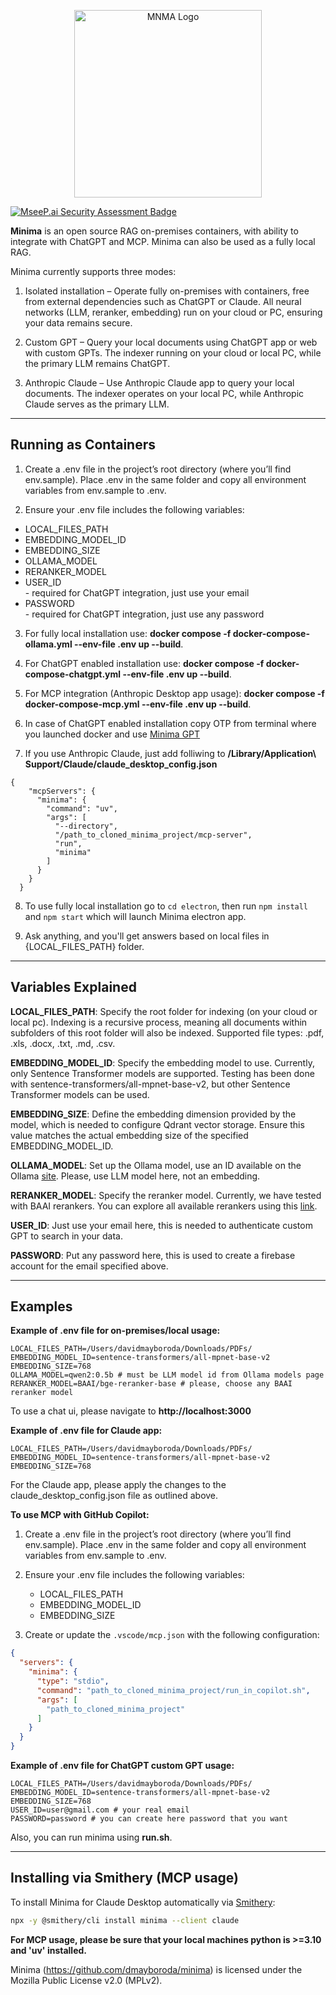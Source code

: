 <p align="center">
  <a href="https://www.mnma.ai/" target="blank"><img src="assets/logo-full.svg" width="300" alt="MNMA Logo" /></a>
</p>

  [![MseeP.ai Security Assessment Badge](https://mseep.net/pr/dmayboroda-minima-badge.png)](https://mseep.ai/app/dmayboroda-minima)

**Minima** is an open source RAG on-premises containers, with ability to integrate with ChatGPT and MCP. 
Minima can also be used as a fully local RAG.

Minima currently supports three modes:
1. Isolated installation – Operate fully on-premises with containers, free from external dependencies such as ChatGPT or Claude. All neural networks (LLM, reranker, embedding) run on your cloud or PC, ensuring your data remains secure.

2. Custom GPT – Query your local documents using ChatGPT app or web with custom GPTs. The indexer running on your cloud or local PC, while the primary LLM remains ChatGPT.

3. Anthropic Claude – Use Anthropic Claude app to query your local documents. The indexer operates on your local PC, while Anthropic Claude serves as the primary LLM.

---

## Running as Containers

1. Create a .env file in the project’s root directory (where you’ll find env.sample). Place .env in the same folder and copy all environment variables from env.sample to .env.

2. Ensure your .env file includes the following variables:
<ul>
   <li> LOCAL_FILES_PATH </li>
   <li> EMBEDDING_MODEL_ID </li>
   <li> EMBEDDING_SIZE </li>
   <li> OLLAMA_MODEL </li>
   <li> RERANKER_MODEL </li>
   <li> USER_ID </li> - required for ChatGPT integration, just use your email
   <li> PASSWORD </li> - required for ChatGPT integration, just use any password
</ul>

3. For fully local installation use: **docker compose -f docker-compose-ollama.yml --env-file .env up --build**.

4. For ChatGPT enabled installation use: **docker compose -f docker-compose-chatgpt.yml --env-file .env up --build**.

5. For MCP integration (Anthropic Desktop app usage): **docker compose -f docker-compose-mcp.yml --env-file .env up --build**.

6. In case of ChatGPT enabled installation copy OTP from terminal where you launched docker and use [Minima GPT](https://chatgpt.com/g/g-r1MNTSb0Q-minima-local-computer-search)  

7. If you use Anthropic Claude, just add folliwing to **/Library/Application\ Support/Claude/claude_desktop_config.json**

```
{
    "mcpServers": {
      "minima": {
        "command": "uv",
        "args": [
          "--directory",
          "/path_to_cloned_minima_project/mcp-server",
          "run",
          "minima"
        ]
      }
    }
  }
```
   
8. To use fully local installation go to `cd electron`, then run `npm install` and `npm start` which will launch Minima electron app.

9. Ask anything, and you'll get answers based on local files in {LOCAL_FILES_PATH} folder.
---

## Variables Explained

**LOCAL_FILES_PATH**: Specify the root folder for indexing (on your cloud or local pc). Indexing is a recursive process, meaning all documents within subfolders of this root folder will also be indexed. Supported file types: .pdf, .xls, .docx, .txt, .md, .csv.

**EMBEDDING_MODEL_ID**: Specify the embedding model to use. Currently, only Sentence Transformer models are supported. Testing has been done with sentence-transformers/all-mpnet-base-v2, but other Sentence Transformer models can be used.

**EMBEDDING_SIZE**: Define the embedding dimension provided by the model, which is needed to configure Qdrant vector storage. Ensure this value matches the actual embedding size of the specified EMBEDDING_MODEL_ID.

**OLLAMA_MODEL**: Set up the Ollama model, use an ID available on the Ollama [site](https://ollama.com/search). Please, use LLM model here, not an embedding.

**RERANKER_MODEL**: Specify the reranker model. Currently, we have tested with BAAI rerankers. You can explore all available rerankers using this [link](https://huggingface.co/collections/BAAI/).

**USER_ID**: Just use your email here, this is needed to authenticate custom GPT to search in your data.

**PASSWORD**: Put any password here, this is used to create a firebase account for the email specified above.

---

## Examples

**Example of .env file for on-premises/local usage:**
```
LOCAL_FILES_PATH=/Users/davidmayboroda/Downloads/PDFs/
EMBEDDING_MODEL_ID=sentence-transformers/all-mpnet-base-v2
EMBEDDING_SIZE=768
OLLAMA_MODEL=qwen2:0.5b # must be LLM model id from Ollama models page
RERANKER_MODEL=BAAI/bge-reranker-base # please, choose any BAAI reranker model
```

To use a chat ui, please navigate to **http://localhost:3000**

**Example of .env file for Claude app:**
```
LOCAL_FILES_PATH=/Users/davidmayboroda/Downloads/PDFs/
EMBEDDING_MODEL_ID=sentence-transformers/all-mpnet-base-v2
EMBEDDING_SIZE=768
```
For the Claude app, please apply the changes to the claude_desktop_config.json file as outlined above.

**To use MCP with GitHub Copilot:**
1. Create a .env file in the project’s root directory (where you’ll find env.sample). Place .env in the same folder and copy all environment variables from env.sample to .env.

2. Ensure your .env file includes the following variables:
    - LOCAL_FILES_PATH
    - EMBEDDING_MODEL_ID
    - EMBEDDING_SIZE
      
3. Create or update the `.vscode/mcp.json` with the following configuration:

````json
{
  "servers": {
    "minima": {
      "type": "stdio",
      "command": "path_to_cloned_minima_project/run_in_copilot.sh",
      "args": [
        "path_to_cloned_minima_project"
      ]
    }
  }
}
````

**Example of .env file for ChatGPT custom GPT usage:**
```
LOCAL_FILES_PATH=/Users/davidmayboroda/Downloads/PDFs/
EMBEDDING_MODEL_ID=sentence-transformers/all-mpnet-base-v2
EMBEDDING_SIZE=768
USER_ID=user@gmail.com # your real email
PASSWORD=password # you can create here password that you want
```

Also, you can run minima using **run.sh**.

---

## Installing via Smithery (MCP usage)

To install Minima for Claude Desktop automatically via [Smithery](https://smithery.ai/protocol/minima):

```bash
npx -y @smithery/cli install minima --client claude
```

**For MCP usage, please be sure that your local machines python is >=3.10 and 'uv' installed.**

Minima (https://github.com/dmayboroda/minima) is licensed under the Mozilla Public License v2.0 (MPLv2).
